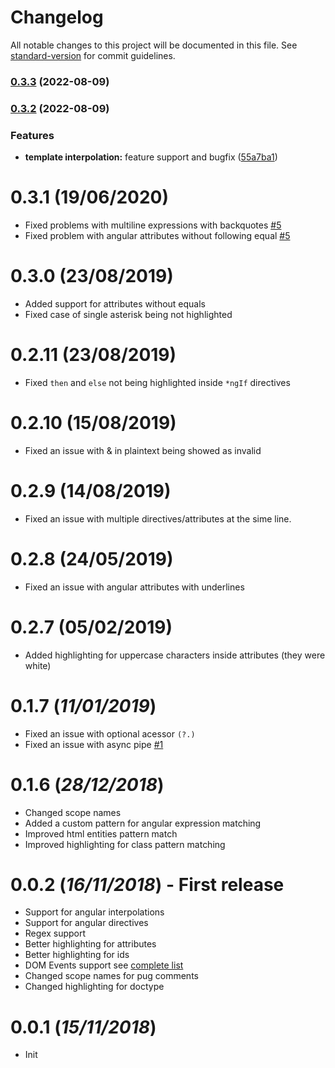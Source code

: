 # Changelog

All notable changes to this project will be documented in this file. See [standard-version](https://github.com/conventional-changelog/standard-version) for commit guidelines.

### [0.3.3](https://github.com/ghaschel/vscode-angular-pug/compare/v0.3.2...v0.3.3) (2022-08-09)

### [0.3.2](https://github.com/ghaschel/vscode-angular-pug/compare/v0.3.0...v0.3.2) (2022-08-09)

### Features

- **template interpolation:** feature support and bugfix ([55a7ba1](https://github.com/ghaschel/vscode-angular-pug/commit/55a7ba167d517e5fbb9a610f3bc5352c8791c84f))

# 0.3.1 (19/06/2020)

- Fixed problems with multiline expressions with backquotes [#5](https://github.com/ghaschel/vscode-angular-pug/issues/5)
- Fixed problem with angular attributes without following equal [#5](https://github.com/ghaschel/vscode-angular-pug/issues/5)

# 0.3.0 (23/08/2019)

- Added support for attributes without equals
- Fixed case of single asterisk being not highlighted

# 0.2.11 (23/08/2019)

- Fixed `then` and `else` not being highlighted inside `*ngIf` directives

# 0.2.10 (15/08/2019)

- Fixed an issue with & in plaintext being showed as invalid

# 0.2.9 (14/08/2019)

- Fixed an issue with multiple directives/attributes at the sime line.

# 0.2.8 (24/05/2019)

- Fixed an issue with angular attributes with underlines

# 0.2.7 (05/02/2019)

- Added highlighting for uppercase characters inside attributes (they were white)

# 0.1.7 (_11/01/2019_)

- Fixed an issue with optional acessor `(?.)`
- Fixed an issue with async pipe [#1](https://github.com/ghaschel/vscode-angular-pug/issues/1)

# 0.1.6 (_28/12/2018_)

- Changed scope names
- Added a custom pattern for angular expression matching
- Improved html entities pattern match
- Improved highlighting for class pattern matching

# 0.0.2 (_16/11/2018_) - First release

- Support for angular interpolations
- Support for angular directives
- Regex support
- Better highlighting for attributes
- Better highlighting for ids
- DOM Events support see [complete list](DOM-EVENTS.md)
- Changed scope names for pug comments
- Changed highlighting for doctype

# 0.0.1 (_15/11/2018_)

- Init

